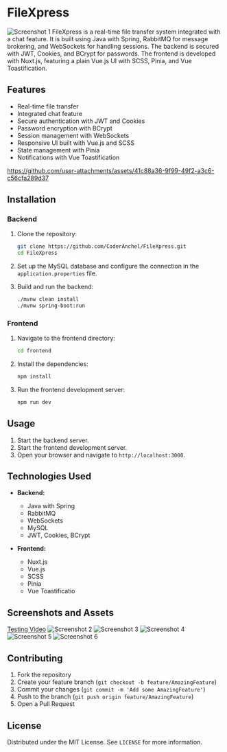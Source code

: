 # FileXpress
![Screenshot 1](assets/FileXpressBanner.svg)
FileXpress is a real-time file transfer system integrated with a chat feature. It is built using Java with Spring, RabbitMQ for message brokering, and WebSockets for handling sessions. The backend is secured with JWT, Cookies, and BCrypt for passwords. The frontend is developed with Nuxt.js, featuring a plain Vue.js UI with SCSS, Pinia, and Vue Toastification.

## Features

- Real-time file transfer
- Integrated chat feature
- Secure authentication with JWT and Cookies
- Password encryption with BCrypt
- Session management with WebSockets
- Responsive UI built with Vue.js and SCSS
- State management with Pinia
- Notifications with Vue Toastification

  

https://github.com/user-attachments/assets/41c88a36-9f99-49f2-a3c6-c56cfa289d37



## Installation

### Backend

1. Clone the repository:
    ```bash
    git clone https://github.com/CoderAnchel/FileXpress.git
    cd FileXpress
    ```

2. Set up the MySQL database and configure the connection in the `application.properties` file.

3. Build and run the backend:
    ```bash
    ./mvnw clean install
    ./mvnw spring-boot:run
    ```

### Frontend

1. Navigate to the frontend directory:
    ```bash
    cd frontend
    ```

2. Install the dependencies:
    ```bash
    npm install
    ```

3. Run the frontend development server:
    ```bash
    npm run dev
    ```

## Usage

1. Start the backend server.
2. Start the frontend development server.
3. Open your browser and navigate to `http://localhost:3000`.

## Technologies Used

- **Backend:**
  - Java with Spring
  - RabbitMQ
  - WebSockets
  - MySQL
  - JWT, Cookies, BCrypt

- **Frontend:**
  - Nuxt.js
  - Vue.js
  - SCSS
  - Pinia
  - Vue Toastificatio
## Screenshots and Assets
[Testing Video](assets/Test.mp4)
![Screenshot 2](assets/Captura1.png)
![Screenshot 3](assets/Captura2.png)
![Screenshot 4](assets/Captura3.png)
![Screenshot 5](assets/Captura4.png)
![Screenshot 6](assets/Captura5.png)

## Contributing

1. Fork the repository
2. Create your feature branch (`git checkout -b feature/AmazingFeature`)
3. Commit your changes (`git commit -m 'Add some AmazingFeature'`)
4. Push to the branch (`git push origin feature/AmazingFeature`)
5. Open a Pull Request

## License

Distributed under the MIT License. See `LICENSE` for more information.
